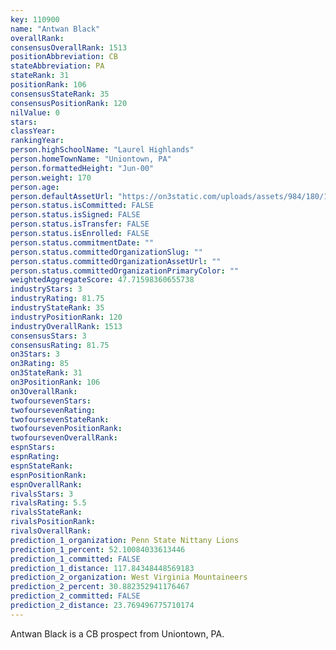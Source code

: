 ```yaml
---
key: 110900
name: "Antwan Black"
overallRank: 
consensusOverallRank: 1513
positionAbbreviation: CB
stateAbbreviation: PA
stateRank: 31
positionRank: 106
consensusStateRank: 35
consensusPositionRank: 120
nilValue: 0
stars: 
classYear: 
rankingYear: 
person.highSchoolName: "Laurel Highlands"
person.homeTownName: "Uniontown, PA"
person.formattedHeight: "Jun-00"
person.weight: 170
person.age: 
person.defaultAssetUrl: "https://on3static.com/uploads/assets/984/180/180984.png"
person.status.isCommitted: FALSE
person.status.isSigned: FALSE
person.status.isTransfer: FALSE
person.status.isEnrolled: FALSE
person.status.commitmentDate: ""
person.status.committedOrganizationSlug: ""
person.status.committedOrganizationAssetUrl: ""
person.status.committedOrganizationPrimaryColor: ""
weightedAggregateScore: 47.71598360655738
industryStars: 3
industryRating: 81.75
industryStateRank: 35
industryPositionRank: 120
industryOverallRank: 1513
consensusStars: 3
consensusRating: 81.75
on3Stars: 3
on3Rating: 85
on3StateRank: 31
on3PositionRank: 106
on3OverallRank: 
twofoursevenStars: 
twofoursevenRating: 
twofoursevenStateRank: 
twofoursevenPositionRank: 
twofoursevenOverallRank: 
espnStars: 
espnRating: 
espnStateRank: 
espnPositionRank: 
espnOverallRank: 
rivalsStars: 3
rivalsRating: 5.5
rivalsStateRank: 
rivalsPositionRank: 
rivalsOverallRank: 
prediction_1_organization: Penn State Nittany Lions
prediction_1_percent: 52.10084033613446
prediction_1_committed: FALSE
prediction_1_distance: 117.84348448569183
prediction_2_organization: West Virginia Mountaineers
prediction_2_percent: 30.882352941176467
prediction_2_committed: FALSE
prediction_2_distance: 23.769496775710174
---
```

Antwan Black is a CB prospect from Uniontown, PA.